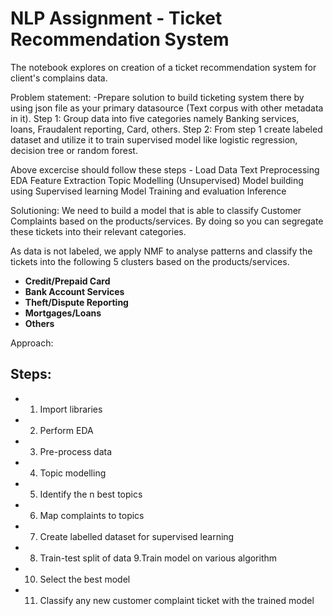 # NLP Assignment - Ticket Recommendation System
The notebook explores on creation of a ticket recommendation system for client's complains data.

Problem statement:
-Prepare solution to build ticketing system there by using json file as your primary datasource (Text corpus with other metadata in it). 
Step 1: Group data into five categories namely Banking services, loans, Fraudalent reporting, Card, others.
Step 2: From step 1 create labeled dataset and utilize it to train supervised model like logistic regression, decision tree or random forest.


Above excercise should follow these steps -
Load Data
Text Preprocessing
EDA
Feature Extraction
Topic Modelling (Unsupervised)
Model building using Supervised learning
Model Training and evaluation
Inference

Solutioning:
We need to build a model that is able to classify Customer Complaints based on the products/services. By doing so you can segregate these tickets into their relevant categories.

As data is not labeled, we apply NMF to analyse patterns and classify the tickets into the following 5 clusters based on the products/services.

- **Credit/Prepaid Card**
- **Bank Account Services**
- **Theft/Dispute Reporting**
- **Mortgages/Loans**
- **Others**

Approach:
## Steps: 
* 1. Import libraries 
* 2. Perform EDA  
* 3. Pre-process data 
* 4. Topic modelling 
* 5. Identify the n best topics 
* 6. Map complaints to topics 
* 7. Create labelled dataset for supervised learning 
* 8. Train-test split of data 9.Train model on various algorithm 
* 10. Select the best model 
* 11. Classify any new customer complaint ticket with the trained model
